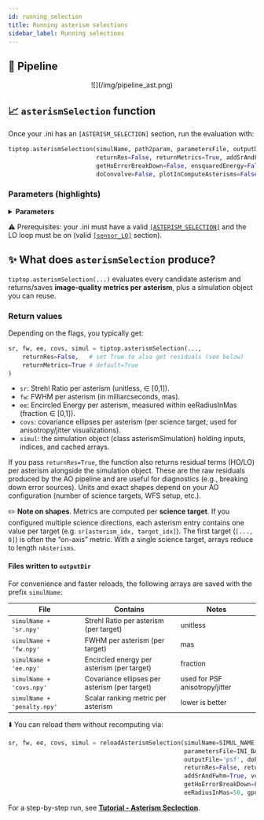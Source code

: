 ```yaml
---
id: running_selection
title: Running asterism selections 
sidebar_label: Running selections 
---
```


## 📑 Pipeline

<p align="center">
![](/img/pipeline_ast.png)
</p>

## 📈 `asterismSelection` function 
Once your .ini has an `[ASTERISM_SELECTION]` section, run the evaluation with:

```python
tiptop.asterismSelection(simulName, path2param, parametersFile, outputDir, outputFile, doPlot=False, 
                         returnRes=False, returnMetrics=True, addSrAndFwhm=True, verbose=False,
                         getHoErrorBreakDown=False, ensquaredEnergy=False, eeRadiusInMas=50, 
                         doConvolve=False, plotInComputeAsterisms=False, progressStatus=False, gpuIndex=0):
```
### Parameters (highlights)

<details>
  <summary><strong> Parameters </strong></summary>
| Parameter | Type | Required | Description |
| :--------------- |:---------------|:---------------|:---------------|
|`simulName` | str | ✓  | Short name used as prefix when saving arrays (e.g. `simulName+'sr.npy'`). | 
|`path2param` | str | ✓ | Path to the parameter file. |
|`parametersFile` | str | ✓ | Name of the parameter file to be used without the extention. |
|`outputDir` | str | ✓ | Path to the folder in which to write the output. |
|`outputFile` | str | ✓ | Base FITS filename if results are saved as images elsewhere in the pipeline. |
|`doPlot` | bool | optional | _Default_: `False`, If you want to see the result in python set this to `True`. |
|`returnRes` | bool | optional | _Default_: `False`, If `True`, return (HO, LO) residuals per asterism and the simulation object. |
|`returnMetrics` | bool | optional |_Default_: `True`, The function will return Strehl Ratio, fwhm, encircled energy within eeRadiusInMas, covariance ellipses and the simulation object, if set to `True`. |
|`addSrAndFwhm` | bool | optional | _Default_: `True`, The function will add in the header of the fits file SR anf FWHM for each PSF. |
|`verbose` | bool | optional | _Default_: `False`, If you want all messages set this to `True`. |
|`getHoErrorBreakDown` | bool | optional | _Default_: `False`, If you want HO error breakdown set this to `True`. |
|`ensquaredEnergy` | float | optional | _Default_: `False`, If you want ensquared energy instead of encircled energy set this to `True`. |
|`eeRadiusInMas` | bool | optional | _Default_: 50, Used together with `returnMetrics`, radius used for the computation of the encirlced energy. |
|`doConvolve` | bool | optional | _Default_: `False`, If you want to use the natural convolution operation set to True. |
|`plotInComputeAsterisms` | bool | optional |  _Default_: `False`, If you want to display asterisms. |
|`progressStatus` | bool | optional |  _Default_: `False`, If you want to display progress status. |
|`gpuIndex` | integer | optional |_Default_: 0, Target GPU index where the simulation will be run. |

</details>

⚠️ Prerequisites: your .ini must have a valid [`[ASTERISM_SELECTION]`](/docs/aquila/parameterfiles.md) and the LO loop must be on (valid [`[sensor_LO]`](/docs/orion/parameterfiles#sensor_LO) section).

## ✨ What does `asterismSelection` produce?

`tiptop.asterismSelection(...)` evaluates every candidate asterism and returns/saves **image-quality metrics per asterism**, plus a simulation object you can reuse.

### Return values
Depending on the flags, you typically get:

```python
sr, fw, ee, covs, simul = tiptop.asterismSelection(...,
    returnRes=False,   # set True to also get residuals (see below)
    returnMetrics=True # default=True
)
```
- `sr`: Strehl Ratio per asterism (unitless, ∈ [0,1]).
- `fw`: FWHM per asterism (in milliarcseconds, mas).
- `ee`: Encircled Energy per asterism, measured within eeRadiusInMas (fraction ∈ [0,1]).
- `covs`: covariance ellipses per asterism (per science target; used for anisotropy/jitter visualizations).
- `simul`: the simulation object (class asterismSimulation) holding inputs, indices, and cached arrays.

If you pass `returnRes=True`, the function also returns residual terms (HO/LO) per asterism alongside the simulation object. These are the raw residuals produced by the AO pipeline and are useful for diagnostics (e.g., breaking down error sources). Units and exact shapes depend on your AO configuration (number of science targets, WFS setup, etc.).

✏️ **Note on shapes**. Metrics are computed per **science target**.
If you configured multiple science directions, each asterism entry contains one value per target (e.g. `sr[asterism_idx, target_idx]`). The first target (`[..., 0]`) is often the “on-axis” metric. With a single science target, arrays reduce to length `nAsterisms`.

#### Files written to `outputDir`

For convenience and faster reloads, the following arrays are saved with the prefix `simulName`:

| File | Contains | Notes |
|---|---|---|
| `simulName + 'sr.npy'` | Strehl Ratio per asterism (per target) | unitless |
| `simulName + 'fw.npy'` | FWHM per asterism (per target) | mas |
| `simulName + 'ee.npy'` | Encircled energy per asterism (per target) | fraction |
| `simulName + 'covs.npy'` | Covariance ellipses per asterism (per target) | used for PSF anisotropy/jitter |
| `simulName + 'penalty.npy'` | Scalar ranking metric per asterism | lower is better |

⬇️ You can reload them without recomputing via:
```python
sr, fw, ee, covs, simul = reloadAsterismSelection(simulName=SIMUL_NAME,path2param=PARAMS_DIR,
                                                  parametersFile=INI_BASENAME, outputDir=OUTPUT_DIR,
                                                  outputFile='psf', doPlot=False,
                                                  returnRes=False, returnMetrics=True,
                                                  addSrAndFwhm=True, verbose=False,
                                                  getHoErrorBreakDown=False, ensquaredEnergy=False,
                                                  eeRadiusInMas=50, gpuIndex=GPU_INDEX)
```

For a step-by-step run, see [**Tutorial - Asterism Seclection**](/docs/aquila/tuto_ast_select.mdx).
